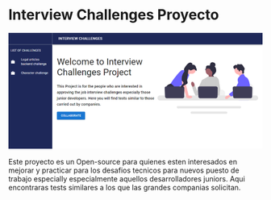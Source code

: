 # Interview Challenges Proyecto

![Interview Challenges Project](../assets/banner.png)

Este proyecto es un Open-source para quienes esten interesados en mejorar y practicar para los desafios tecnicos para nuevos puesto de trabajo especially especialmente aquellos desarrolladores juniors. Aqui encontraras tests similares a los que las grandes companias solicitan. 